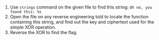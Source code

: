1. Use `strings` command on the given file to find this string: `Oh no, you found this: %s`
2. Open the file on any reverse engineering told to locate the function containing this string, and find out the key and ciphertext used for the simple XOR operation.
3. Reverse the XOR to find the flag.

